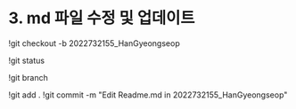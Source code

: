 # 3. md 파일 수정 및 업데이트
!git checkout -b 2022732155_HanGyeongseop

!git status

!git branch

!git add .
!git commit -m "Edit Readme.md in 2022732155_HanGyeongseop"